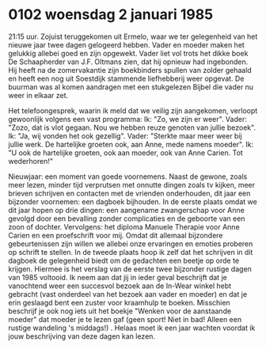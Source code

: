 # 0102 woensdag 2 januari 1985
21:15 uur. Zojuist teruggekomen uit Ermelo, waar we ter gelegenheid van het nieuwe jaar twee dagen gelogeerd hebben. Vader en moeder maken het gelukkig allebei goed en zijn opgewekt. Vader liet vol trots het dikke boek De Schaapherder van J.F. Oltmans zien, dat hij opnieuw had ingebonden. Hij heeft na de zomervakantie zijn boekbinders spullen van zolder gehaald en heeft een nog uit Soestdijk stammende liefhebberij weer opgevat. De buurman was al komen aandragen met een stukgelezen Bijbel die vader nu weer in elkaar zet.  

Het telefoongesprek, waarin ik meld dat we veilig zijn aangekomen, verloopt gewoonlijk volgens een vast programma: Ik: "Zo, we zijn er weer". Vader: "Zozo, dat is vlot gegaan. Nou we hebben reuze genoten van jullie bezoek". Ik: "Ja, wij vonden het ook gezellig". Vader: "Sterkte maar meer weer bij jullie werk. De hartelijke groeten ook, aan Anne, mede namens moeder". Ik: "U ook de hartelijke groeten, ook aan moeder, ook van Anne Carien. Tot wederhoren!"  

Nieuwjaar: een moment van goede voornemens. Naast de gewone, zoals meer lezen, minder tijd verprutsen met onnutte dingen zoals tv kijken, meer brieven schrijven en contacten met de vrienden onderhouden, dit jaar een bijzonder voornemen: een dagboek bijhouden. In de eerste plaats omdat we dit jaar hopen op drie dingen: een aangename zwangerschap voor Anne gevolgd door een bevalling zonder complicaties en de geboorte van een zoon of dochter. Vervolgens: het diploma Manuele Therapie voor Anne Carien en een proefschrift voor mij. Omdat dit allemaal bijzondere gebeurtenissen zijn willen we allebei onze ervaringen en emoties proberen op schrift te stellen. In de tweede plaats hoop ik zelf dat het schrijven in dit dagboek de gelegenheid biedt om de gedachten een beetje op orde te krijgen. Hiermee is het verslag van de eerste twee bijzonder rustige dagen van 1985 voltooid. Ik neem aan dat jij in ieder geval beschrijft dat je vanochtend weer een succesvol bezoek aan de In-Wear winkel hebt gebracht (vast onderdeel van het bezoek aan vader en moeder) en dat je erin geslaagd bent een zuster voor kraamhulp te boeken. Misschien beschrijf je ook nog iets uit het boekje "Wenken voor de aanstaande moeder" dat moeder je te lezen gaf (geen sport! Niet in bad! Alleen een rustige wandeling 's middags!) . Helaas moet ik een jaar wachten voordat ik jouw beschrijving van deze dagen kan lezen. 